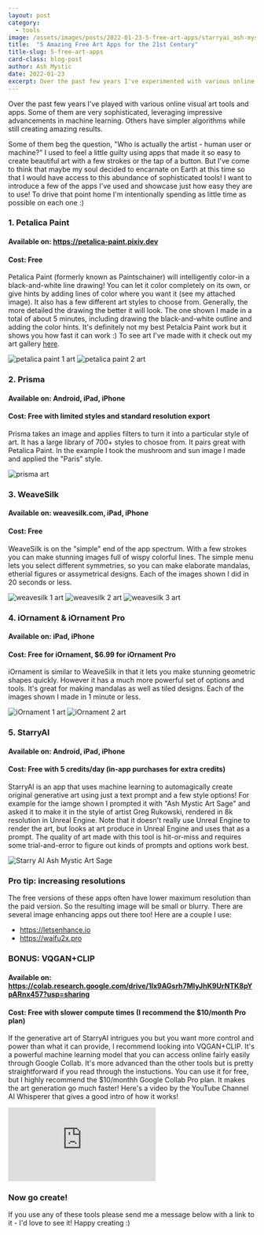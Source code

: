 ```yaml
---
layout: post
category:
  - tools
image: /assets/images/posts/2022-01-23-5-free-art-apps/starryai_ash-mystic-art-sage.jpg
title:  "5 Amazing Free Art Apps for the 21st Century"
title-slug: 5-free-art-apps
card-class: blog-post
author: Ash Mystic
date: 2022-01-23
excerpt: Over the past few years I've experimented with various online visual art tools and apps. I want to introduce a few of the apps I've used and showcase just how easy they are to use!
---
```

Over the past few years I've played with various online visual art tools and apps. Some of them are very sophisticated, leveraging impressive advancements in machine learning. Others have simpler algorithms while still creating amazing results.

Some of them beg the question, "Who is actually the artist - human user or machine?" I used to feel a little guilty using apps that made it so easy to create beautiful art with a few strokes or the tap of a button. But I've come to think that maybe my soul decided to encarnate on Earth at this time so that I would have access to this abundance of sophisticated tools! I want to introduce a few of the apps I've used and showcase just how easy they are to use! To drive that point home I'm intentionally spending as little time as possible on each one :)

### 1. Petalica Paint

#### Available on: https://petalica-paint.pixiv.dev
#### Cost: Free

Petalica Paint (formerly known as Paintschainer) will intelligently color-in a black-and-white line drawing! You can let it color completely on its own, or give hints by adding lines of color where you want it (see my attached image). It also has a few different art styles to choose from. Generally, the more detailed the drawing the better it will look. The one shown I made in a total of about 5 minutes, including drawing the black-and-white outline and adding the color hints. It's definitely not my best Petalcia Paint work but it shows you how fast it can work :) To see art I've made with it check out my art gallery [here](/art).

<img class="post-image-fullwidth" src="/assets/images/posts/2022-01-23-5-free-art-apps/petalica_paint_1.jpg" alt="petalica paint 1 art"/>
<img class="post-image-fullwidth" src="/assets/images/posts/2022-01-23-5-free-art-apps/petalica_paint_2.jpg" alt="petalica paint 2 art"/>

### 2. Prisma

#### Available on: Android, iPad, iPhone
#### Cost: Free with limited styles and standard resolution export

Prisma takes an image and applies filters to turn it into a particular style of art. It has a large library of 700+ styles to chosoe from. It pairs great with Petalica Paint. In the example I took the mushroom and sun image I made and applied the "Paris" style.

<img class="post-image-fullwidth" src="/assets/images/posts/2022-01-23-5-free-art-apps/prisma.JPG" alt="prisma art"/>

### 3. WeaveSilk

#### Available on: weavesilk.com, iPad, iPhone
#### Cost: Free

WeaveSilk is on the "simple" end of the app spectrum. With a few strokes you can make stunning images full of wispy colorful lines. The simple menu lets you select different symmetries, so you can make elaborate mandalas, etherial figures or assymetrical designs. Each of the images shown I did in 20 seconds or less.

<img class="post-image-fullwidth" src="/assets/images/posts/2022-01-23-5-free-art-apps/weavesilk_1.jpg" alt="weavesilk 1 art"/>
<img class="post-image-halfwidth" src="/assets/images/posts/2022-01-23-5-free-art-apps/weavesilk_2.jpg" alt="weavesilk 2 art"/>
<img class="post-image-halfwidth" src="/assets/images/posts/2022-01-23-5-free-art-apps/weavesilk_3.jpg" alt="weavesilk 3 art"/>


### 4. iOrnament & iOrnament Pro

#### Available on: iPad, iPhone
#### Cost: Free for iOrnament, $6.99 for iOrnament Pro

iOrnament is similar to WeaveSilk in that it lets you make stunning geometric shapes quickly. However it has a much more powerful set of options and tools. It's great for making mandalas as well as tiled designs. Each of the images shown I made in 1 minute or less.

<img class="post-image-halfwidth" src="/assets/images/posts/2022-01-23-5-free-art-apps/iOrnament_1.jpg" alt="iOrnament 1 art"/>
<img class="post-image-halfwidth" src="/assets/images/posts/2022-01-23-5-free-art-apps/iOrnament_2.jpg" alt="iOrnament 2 art"/>

### 5. StarryAI

#### Available on: Android, iPad, iPhone
#### Cost: Free with 5 credits/day (in-app purchases for extra credits)

StarryAI is an app that uses machine learning to automagically create original generative art using just a text prompt and a few style options! For example for the iamge shown I prompted it with "Ash Mystic Art Sage" and asked it to make it in the style of artist Greg Rukowski, rendered in 8k resolution in Unreal Engine. Note that it doesn't really use Unreal Engine to render the art, but looks at art produce in Unreal Engine and uses that as a prompt. The quality of art made with this tool is hit-or-miss and requires some trial-and-error to figure out kinds of prompts and options work best.

<img class="post-image-fullwidth" src="/assets/images/posts/2022-01-23-5-free-art-apps/starryai_ash-mystic-art-sage.jpg" alt="Starry AI Ash Mystic Art Sage"/>

### Pro tip: increasing resolutions

The free versions of these apps often have lower maximum resolution than the paid version. So the resulting image will be small or blurry. There are several image enhancing apps out there too! Here are a couple I use:

- https://letsenhance.io
- https://waifu2x.pro

### BONUS: VQGAN+CLIP

#### Available on: https://colab.research.google.com/drive/1lx9AGsrh7MlyJhK9UrNTK8pYpARnx457?usp=sharing
#### Cost: Free with slower compute times (I recommend the $10/month Pro plan)

If the generative art of StarryAI intrigues you but you want more control and power than what it can provide, I recommend looking into VQGAN+CLIP. It's a powerful machine learning model that you can access online fairly easily through Google Collab. It's more advanced than the other tools but is pretty straightforward if you read through the instuctions. You can use it for free, but I highly recommend the $10/monthh Google Collab Pro plan. It makes the art generation go much faster! Here's a video by the YouTube Channel AI Whisperer that gives a good intro of how it works!
 
 
<iframe class="post-video" src="https://www.youtube.com/embed/2hgfbf5OOoI" title="YouTube video player" frameborder="0" allow="accelerometer; autoplay; clipboard-write; encrypted-media; gyroscope; picture-in-picture" allowfullscreen></iframe>

### Now go create!

If you use any of these tools please send me a message below with a link to it - I'd love to see it!
Happy creating :)
